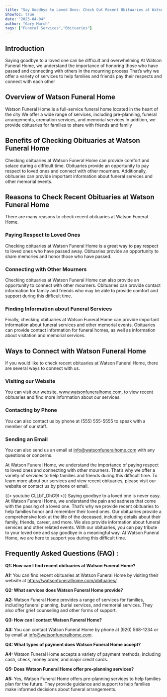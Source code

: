 ```yaml
---
title: "Say Goodbye to Loved Ones: Check Out Recent Obituaries at Watson Funeral Home"
ShowToc: true 
date: "2023-04-04"
author: "Gary Murch" 
tags: ["Funeral Services","Obituaries"]
---
```

## Introduction 
Saying goodbye to a loved one can be difficult and overwhelming At Watson Funeral Home, we understand the importance of honoring those who have passed and connecting with others in the mourning process That’s why we offer a variety of services to help families and friends pay their respects and connect with each other 

## Overview of Watson Funeral Home
Watson Funeral Home is a full-service funeral home located in the heart of the city We offer a wide range of services, including pre-planning, funeral arrangements, cremation services, and memorial services In addition, we provide obituaries for families to share with friends and family 

## Benefits of Checking Obituaries at Watson Funeral Home
Checking obituaries at Watson Funeral Home can provide comfort and solace during a difficult time. Obituaries provide an opportunity to pay respect to loved ones and connect with other mourners. Additionally, obituaries can provide important information about funeral services and other memorial events. 

## Reasons to Check Recent Obituaries at Watson Funeral Home
There are many reasons to check recent obituaries at Watson Funeral Home. 

### Paying Respect to Loved Ones
Checking obituaries at Watson Funeral Home is a great way to pay respect to loved ones who have passed away. Obituaries provide an opportunity to share memories and honor those who have passed. 

### Connecting with Other Mourners
Checking obituaries at Watson Funeral Home can also provide an opportunity to connect with other mourners. Obituaries can provide contact information for family and friends who may be able to provide comfort and support during this difficult time. 

### Finding Information about Funeral Services
Finally, checking obituaries at Watson Funeral Home can provide important information about funeral services and other memorial events. Obituaries can provide contact information for funeral homes, as well as information about visitation and memorial services. 

## Ways to Connect with Watson Funeral Home
If you would like to check recent obituaries at Watson Funeral Home, there are several ways to connect with us. 

### Visiting our Website
You can visit our website, www.watsonfuneralhome.com, to view recent obituaries and find more information about our services. 

### Contacting by Phone
You can also contact us by phone at (555) 555-5555 to speak with a member of our staff.

### Sending an Email
You can also send us an email at info@watsonfuneralhome.com with any questions or concerns.

At Watson Funeral Home, we understand the importance of paying respect to loved ones and connecting with other mourners. That’s why we offer a variety of services to help families and friends during this difficult time. To learn more about our services and view recent obituaries, please visit our website or contact us by phone or email.

{{< youtube CLLbT_DhG9I >}} 
Saying goodbye to a loved one is never easy. At Watson Funeral Home, we understand the pain and sadness that come with the passing of a loved one. That’s why we provide recent obituaries to help families honor and remember their loved ones. Our obituaries provide a comprehensive look at the life of the deceased, including details about their family, friends, career, and more. We also provide information about funeral services and other related events. With our obituaries, you can pay tribute to your loved one and say goodbye in a meaningful way. At Watson Funeral Home, we are here to support you during this difficult time.

## Frequently Asked Questions (FAQ) :
**Q1: How can I find recent obituaries at Watson Funeral Home?**

**A1:** You can find recent obituaries at Watson Funeral Home by visiting their website at https://watsonfuneralhome.com/obituaries/.

**Q2: What services does Watson Funeral Home provide?**

**A2:** Watson Funeral Home provides a range of services for families, including funeral planning, burial services, and memorial services. They also offer grief counseling and other forms of support. 

**Q3: How can I contact Watson Funeral Home?**

**A3:** You can contact Watson Funeral Home by phone at (920) 568-1234 or by email at info@watsonfuneralhome.com. 

**Q4: What types of payment does Watson Funeral Home accept?**

**A4:** Watson Funeral Home accepts a variety of payment methods, including cash, check, money order, and major credit cards. 

**Q5: Does Watson Funeral Home offer pre-planning services?**

**A5:** Yes, Watson Funeral Home offers pre-planning services to help families plan for the future. They provide guidance and support to help families make informed decisions about funeral arrangements.



